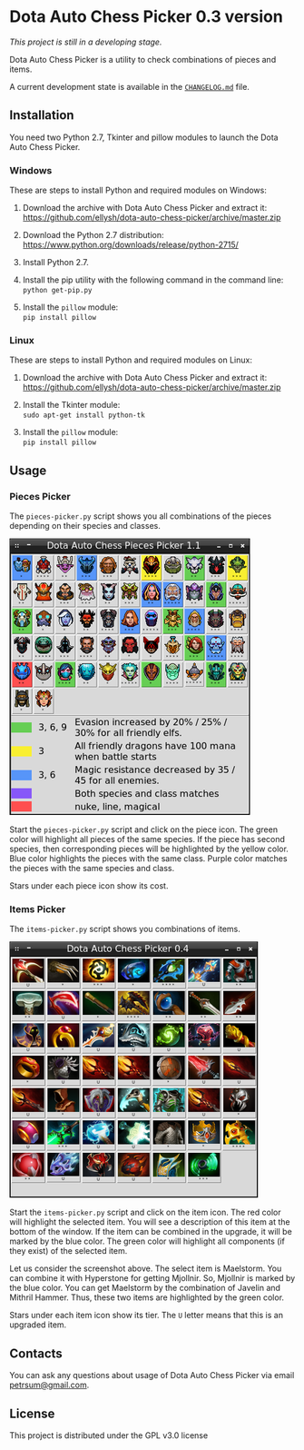 # Dota Auto Chess Picker 0.3 version

*This project is still in a developing stage.*

Dota Auto Chess Picker is a utility to check combinations of pieces and items.

A current development state is available in the [`CHANGELOG.md`](CHANGELOG.md) file.

## Installation

You need two Python 2.7, Tkinter and pillow modules to launch the Dota Auto Chess Picker.

### Windows

These are steps to install Python and required modules on Windows:

1. Download the archive with Dota Auto Chess Picker and extract it:<br/>
https://github.com/ellysh/dota-auto-chess-picker/archive/master.zip

2. Download the Python 2.7 distribution:<br/>
https://www.python.org/downloads/release/python-2715/

3. Install Python 2.7.

4. Install the pip utility with the following command in the command line:<br/>
`python get-pip.py`

5. Install the `pillow` module:<br/>
`pip install pillow`

### Linux

These are steps to install Python and required modules on Linux:

1. Download the archive with Dota Auto Chess Picker and extract it:<br/>
https://github.com/ellysh/dota-auto-chess-picker/archive/master.zip

2. Install the Tkinter module:<br/>
`sudo apt-get install python-tk`

3. Install the `pillow` module:<br/>
`pip install pillow`

## Usage

### Pieces Picker

The `pieces-picker.py` script shows you all combinations of the pieces depending on their species and classes.

![Pieces Picker](images/readme/pieces-picker-window.png)

Start the `pieces-picker.py` script and click on the piece icon. The green color will highlight all pieces of the same species. If the piece has second species, then corresponding pieces will be highlighted by the yellow color. Blue color highlights the pieces with the same class. Purple color matches the pieces with the same species and class.

Stars under each piece icon show its cost.

### Items Picker

The `items-picker.py` script shows you combinations of items.

![Items Picker](images/readme/items-picker-window.png)

Start the `items-picker.py` script and click on the item icon. The red color will highlight the selected item. You will see a description of this item at the bottom of the window. If the item can be combined in the upgrade, it will be marked by the blue color. The green color will highlight all components (if they exist) of the selected item.

Let us consider the screenshot above. The select item is Maelstorm. You can combine it with Hyperstone for getting Mjollnir. So, Mjollnir is marked by the blue color.  You can get Maelstorm by the combination of Javelin and Mithril Hammer. Thus, these two items are highlighted by the green color.

Stars under each item icon show its tier. The `U` letter means that this is an upgraded item.

## Contacts

You can ask any questions about usage of Dota Auto Chess Picker via email petrsum@gmail.com.

## License

This project is distributed under the GPL v3.0 license
